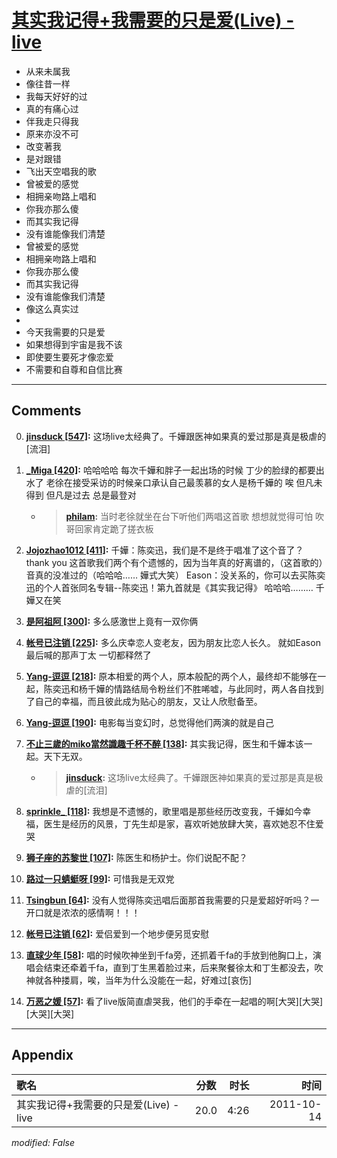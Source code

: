 # [其实我记得+我需要的只是爱(Live) - live](https://music.163.com/song?id=64240)

* 从来未属我
* 像往昔一样
* 我每天好好的过
* 真的有痛心过
* 伴我走只得我
* 原来亦没不可
* 改变著我
* 是对跟错
* 飞出天空唱我的歌
* 曾被爱的感觉
* 相拥亲吻路上唱和
* 你我亦那么傻
* 而其实我记得
* 没有谁能像我们清楚
* 曾被爱的感觉
* 相拥亲吻路上唱和
* 你我亦那么傻
* 而其实我记得
* 没有谁能像我们清楚
* 像这么真实过
* 
* 今天我需要的只是爱
* 如果想得到宇宙是我不该
* 即使要生要死才像恋爱
* 不需要和自尊和自信比赛


---

## Comments
0. **[jinsduck \[547\]](https://music.163.com/#/user/home?id=36100604):** 这场live太经典了。千嬅跟医神如果真的爱过那是真是极虐的[流泪]

1. **[_Miga \[420\]](https://music.163.com/#/user/home?id=57293829):** 哈哈哈哈 每次千嬅和胖子一起出场的时候 丁少的脸绿的都要出水了 老徐在接受采访的时候亲口承认自己最羡慕的女人是杨千嬅的  唉 但凡未得到 但凡是过去 总是最登对
	* > **[philam](https://music.163.com/#/user/home?id=60419526):** 当时老徐就坐在台下听他们两唱这首歌 想想就觉得可怕 吹哥回家肯定跪了搓衣板

2. **[Jojozhao1012 \[411\]](https://music.163.com/#/user/home?id=70165249):** 千嬅：陈奕迅，我们是不是终于唱准了这个音了？thank you 这首歌我们两个有个遗憾的，因为当年真的好离谱的，（这首歌的）音真的没准过的（哈哈哈…… 嬅式大笑）  Eason：没关系的，你可以去买陈奕迅的个人首张同名专辑--陈奕迅！第九首就是《其实我记得》  哈哈哈……… 千嬅又在笑 

3. **[是阿祖阿 \[300\]](https://music.163.com/#/user/home?id=8935032):** 多么感激世上竟有一双你俩

4. **[帐号已注销 \[225\]](https://music.163.com/#/user/home?id=123793628):** 多么庆幸恋人变老友，因为朋友比恋人长久。 就如Eason最后喊的那声丁太    一切都释然了

5. **[Yang-逗逗 \[218\]](https://music.163.com/#/user/home?id=58543577):** 原本相爱的两个人，原本般配的两个人，最终却不能够在一起，陈奕迅和杨千嬅的情路结局令粉丝们不胜唏嘘，与此同时，两人各自找到了自己的幸福，而且彼此成为贴心的朋友，又让人欣慰备至。

6. **[Yang-逗逗 \[190\]](https://music.163.com/#/user/home?id=58543577):** 电影每当变幻时，总觉得他们两演的就是自己

7. **[不止三歲的miko當然識趣千杯不醉 \[138\]](https://music.163.com/#/user/home?id=32863916):** 其实我记得，医生和千嬅本该一起。天下无双。
	* > **[jinsduck](https://music.163.com/#/user/home?id=36100604):** 这场live太经典了。千嬅跟医神如果真的爱过那是真是极虐的[流泪]

8. **[sprinkle_ \[118\]](https://music.163.com/#/user/home?id=41334408):** 我想是不遗憾的，歌里唱是那些经历改变我，千嬅如今幸福，医生是经历的风景，丁先生却是家，喜欢听她放肆大笑，喜欢她忍不住爱哭

9. **[狮子座的苏黎世 \[107\]](https://music.163.com/#/user/home?id=50164064):** 陈医生和杨护士。你们说配不配？

10. **[路过一只蜻蜓呀 \[99\]](https://music.163.com/#/user/home?id=75968871):** 可惜我是无双党

11. **[Tsingbun \[64\]](https://music.163.com/#/user/home?id=41740599):** 没有人觉得陈奕迅唱后面那首我需要的只是爱超好听吗？一开口就是浓浓的感情啊！！！

12. **[帐号已注销 \[62\]](https://music.163.com/#/user/home?id=344035937):** 爱侣爱到一个地步便另觅安慰

13. **[直球少年 \[58\]](https://music.163.com/#/user/home?id=376749474):** 唱的时候吹神坐到千fa旁，还抓着千fa的手放到他胸口上，演唱会结束还牵着千fa，直到丁生黑着脸过来，后来聚餐徐太和丁生都没去，吹神就各种搂肩，唉，当年为什么没能在一起，好难过[哀伤]

14. **[万恶之媛 \[57\]](https://music.163.com/#/user/home?id=110985137):** 看了live版简直虐哭我，他们的手牵在一起唱的啊[大哭][大哭][大哭][大哭]



---

## Appendix

|歌名|分数|时长|时间|
|:---|:---:|---:|---:|
|其实我记得+我需要的只是爱(Live) - live|20.0|4:26|2011-10-14

*modified: False*